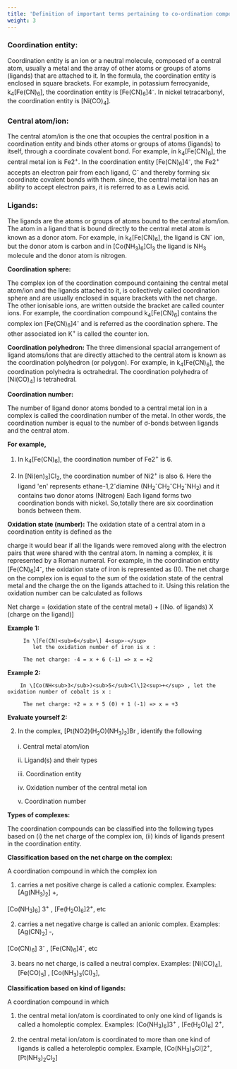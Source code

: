 ```yaml
---
title: 'Definition of important terms pertaining to co-ordination compounds'
weight: 3
---
```



### Coordination entity:


Coordination entity is an ion or a neutral molecule, composed of a central atom, usually a metal and the array of other atoms or groups of atoms (ligands) that are attached to it. In the  formula, the coordination entity is enclosed in square brackets. For example, in potassium ferrocyanide, k<sub>4</sub>\[Fe(CN)<sub>6</sub>\], the coordination entity is \[Fe(CN)<sub>6</sub>\]4<sup>-</sup>. In nickel tetracarbonyl, the coordination entity is \[Ni(CO)<sub>4</sub>\].

### Central atom/ion:

The central atom/ion is the one that occupies the central position in a coordination entity and binds other atoms or groups of atoms (ligands) to itself, through a coordinate covalent bond. For example, in k<sub>4</sub>\[Fe(CN)<sub>6</sub>\], the central metal ion is Fe2<sup>+</sup>. In the coordination entity \[Fe(CN)<sub>6</sub>\]4<sup>-</sup>, the Fe2<sup>+</sup> accepts an electron pair from each ligand, C<sup>-</sup> and thereby forming six coordinate covalent bonds with them. since, the central metal ion has an ability to accept electron pairs, it is referred to as a Lewis acid.

### Ligands:

The ligands are the atoms or groups of atoms bound to the central atom/ion. The atom in a ligand that is bound directly to the central metal atom is known as a donor atom. For example, in k<sub>4</sub>\[Fe(CN)<sub>6</sub>\], the ligand is CN<sup>-</sup> ion, but the donor atom is carbon and in \[Co(NH<sub>3</sub>)<sub>6</sub>\]Cl<sub>3</sub> the ligand is NH<sub>3</sub> molecule and the donor atom is nitrogen.

**Coordination sphere:**

The complex ion of the coordination compound containing the central metal atom/ion and the ligands attached to it, is collectively called coordination sphere and are usually enclosed in square brackets with the net charge. The other ionisable ions, are written outside the bracket are called counter ions. For example, the coordination compound k<sub>4</sub>\[Fe(CN)<sub>6</sub>\] contains the complex ion \[Fe(CN)<sub>6</sub>\]4<sup>-</sup> and is referred as the coordination sphere. The other associated ion K<sup>+</sup> is called the counter ion.

**Coordination polyhedron:** The three dimensional spacial arrangement of ligand atoms/ions that are directly attached to the central atom is known as the coordination polyhedron (or polygon). For example, in k<sub>4</sub>\[Fe(CN)<sub>6</sub>\], the coordination polyhedra is octrahedral. The coordination polyhedra of \[Ni(CO)<sub>4</sub>\] is tetrahedral.

**Coordination number:**

The number of ligand donor atoms bonded to a central metal ion in a complex is called the coordination number of the metal. In other words, the coordination number is equal to the number of σ-bonds between ligands and the central atom.

**For example,**

1. In k<sub>4</sub>\[Fe(CN)<sub>6</sub>\], the coordination number of Fe2<sup>+</sup> is 6.

2. In \[Ni(en)<sub>3</sub>\]Cl<sub>2</sub>, the coordination number of Ni2<sup>+</sup> is also 6. Here the ligand 'en' represents ethane-1,2<sup>-</sup>diamine (NH<sub>2</sub><sup>-</sup>CH<sub>2</sub><sup>-</sup>CH<sub>2</sub><sup>-</sup>NH<sub>2</sub>) and it contains two donor atoms (Nitrogen) Each ligand forms two coordination bonds with nickel. So,totally there are six coordination bonds between them.

**Oxidation state (number):** The oxidation state of a central atom in a coordination entity is defined as the

charge it would bear if all the ligands were removed along with the electron pairs that were shared with the central atom. In naming a complex, it is represented by a Roman numeral. For example, in the coordination entity \[Fe(CN)<sub>6</sub>\]4<sup>-</sup>, the oxidation state of iron is represented as (II). The net charge on the complex ion is equal to the sum of the oxidation state of the central metal and the charge the on the ligands attached to it. Using this relation the oxidation number can be calculated as follows

Net charge = (oxidation state of the central metal) + \[(No. of ligands) X (charge on the ligand)\]

**Example 1:**

         In \[Fe(CN)<sub>6</sub>\] 4<sup>-</sup>
            let the oxidation number of iron is x :

         The net charge: -4 = x + 6 (-1) => x = +2

**Example 2:**

        In \[Co(NH<sub>3</sub>)<sub>5</sub>Cl\]2<sup>+</sup> , let the oxidation number of cobalt is x :

         The net charge: +2 = x + 5 (0) + 1 (-1) => x = +3

**Evaluate yourself 2:**

2. In the complex, [Pt(NO2)(H<sub>2</sub>O)(NH<sub>3</sub>)<sub>2</sub>]Br , identify the following

    i. Central metal atom/ion

    ii. Ligand(s) and their types

    iii. Coordination entity

    iv. Oxidation number of the central metal ion

    v. Coordination number

**Types of complexes:**

The coordination compounds can be classified into the following types based on 
(i) the net charge of the complex ion, 
(ii) kinds of ligands present in the coordination entity.

**Classification based on the net charge on the complex:**

A coordination compound in which the complex ion

1. carries a net positive charge is called a cationic complex. Examples: \[Ag(NH<sub>3</sub>)<sub>2</sub>\] +,

\[Co(NH<sub>3</sub>)<sub>6</sub>\] 3<sup>+</sup> , \[Fe(H<sub>2</sub>O)<sub>6</sub>\]2<sup>+</sup>, etc

2. carries a net negative charge is called an anionic complex. Examples: \[Ag(CN)<sub>2</sub>\] -,

\[Co(CN)<sub>6</sub>\] 3<sup>-</sup> , \[Fe(CN)<sub>6</sub>\]4<sup>-</sup>, etc

3. bears no net charge, is called a neutral complex. Examples: \[Ni(CO)<sub>4</sub>\], \[Fe(CO)<sub>5</sub>\] , \[Co(NH<sub>3</sub>)<sub>3</sub>(Cl)<sub>3</sub>\],

**Classification based on kind of ligands:**

A coordination compound in which

1. the central metal ion/atom is coordinated to only one kind of ligands is called a homoleptic complex. Examples: \[Co(NH<sub>3</sub>)<sub>6</sub>\]3<sup>+</sup> , \[Fe(H<sub>2</sub>O)<sub>6</sub>\] 2<sup>+</sup>,

2. the central metal ion/atom is coordinated to more than one kind of ligands is called a heteroleptic complex. Example, \[Co(NH<sub>3</sub>)<sub>5</sub>Cl\]2<sup>+</sup>, \[Pt(NH<sub>3</sub>)<sub>2</sub>Cl<sub>2</sub>\]

